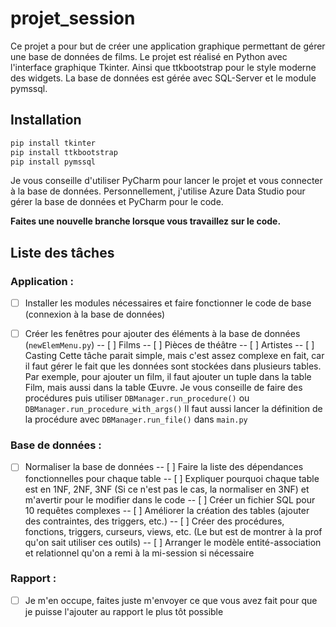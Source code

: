 # projet_session
 
Ce projet a pour but de créer une application graphique permettant de gérer une base de données de films.
Le projet est réalisé en Python avec l'interface graphique Tkinter. Ainsi que ttkbootstrap pour le style moderne 
des widgets. La base de données est gérée avec SQL-Server et le module pymssql.

## Installation
```bash
pip install tkinter
pip install ttkbootstrap
pip install pymssql
```

Je vous conseille d'utiliser PyCharm pour lancer le projet et vous connecter à la base de données.
Personnellement, j'utilise Azure Data Studio pour gérer la base de données et PyCharm pour le code.


**Faites une nouvelle branche lorsque vous travaillez sur le code.**

## Liste des tâches
### Application :
- [ ] Installer les modules nécessaires et faire fonctionner le code de base (connexion à la base de données)
- [ ] Créer les fenêtres pour ajouter des éléments à la base de données (`newElemMenu.py`)
  -- [ ] Films
  -- [ ] Pièces de théâtre
  -- [ ] Artistes
  -- [ ] Casting
Cette tâche parait simple, mais c'est assez complexe en fait, car il faut gérer le fait que
les données sont stockées dans plusieurs tables. Par exemple, pour ajouter un film, il faut
ajouter un tuple dans la table Film, mais aussi dans la table Œuvre. Je vous conseille de
faire des procédures puis utiliser `DBManager.run_procedure()` ou `DBManager.run_procedure_with_args()`
Il faut aussi lancer la définition de la procédure avec `DBManager.run_file()` dans `main.py`



### Base de données :
- [ ] Normaliser la base de données
  -- [ ] Faire la liste des dépendances fonctionnelles pour chaque table
  -- [ ] Expliquer pourquoi chaque table est en 1NF, 2NF, 3NF (Si ce n'est pas le cas, la normaliser en 3NF) et m'avertir pour le modifier dans le code
  -- [ ] Créer un fichier SQL pour 10 requêtes complexes
  -- [ ] Améliorer la création des tables (ajouter des contraintes, des triggers, etc.)
  -- [ ] Créer des procédures, fonctions, triggers, curseurs, views, etc. (Le but est de montrer à la prof qu'on sait utiliser ces outils)
  -- [ ] Arranger le modèle entité-association et relationnel qu'on a remi à la mi-session si nécessaire

### Rapport :
- [ ] Je m'en occupe, faites juste m'envoyer ce que vous avez fait pour que je puisse l'ajouter au rapport le plus tôt possible
